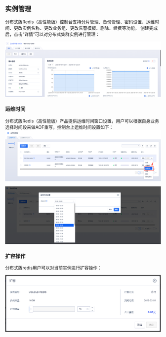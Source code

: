 ## 实例管理

分布式版Redis（高性能版）控制台支持分片管理、备份管理、密码设置、运维时间、更改实例名称、更改业务组、更改告警模板、删除、续费等功能。
创建完成后，点击“详情”可以对分布式集群实例进行管理：

![image](/images/udredis202006004.png)

### 运维时间

分布式版Redis（高性能版）产品提供运维时间窗口设置，用户可以根据自身业务选择时间段来做AOF重写。控制台上运维时间设置如下：
![image](/images/udredis202006005.png)

![image](/images/udredis202006006.png)

### 扩容操作

分布式版redis用户可以对当前实例进行扩容操作：

![image](/images/redisv404.png)
